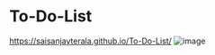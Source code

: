 # To-Do-List
https://saisanjayterala.github.io/To-Do-List/
![image](https://github.com/user-attachments/assets/d1a5127b-2860-496c-95ba-0011c0bf9830)
